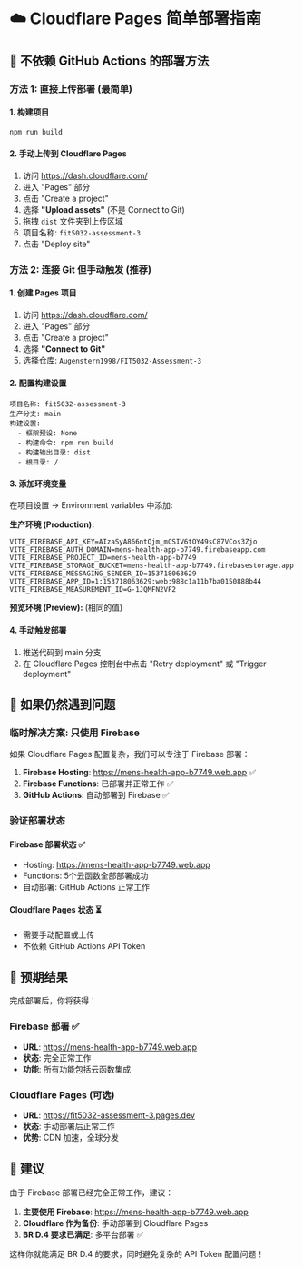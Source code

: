 # ☁️ Cloudflare Pages 简单部署指南

## 🚀 不依赖 GitHub Actions 的部署方法

### 方法 1: 直接上传部署 (最简单)

#### 1. 构建项目
```bash
npm run build
```

#### 2. 手动上传到 Cloudflare Pages
1. 访问 https://dash.cloudflare.com/
2. 进入 "Pages" 部分
3. 点击 "Create a project"
4. 选择 **"Upload assets"** (不是 Connect to Git)
5. 拖拽 `dist` 文件夹到上传区域
6. 项目名称: `fit5032-assessment-3`
7. 点击 "Deploy site"

### 方法 2: 连接 Git 但手动触发 (推荐)

#### 1. 创建 Pages 项目
1. 访问 https://dash.cloudflare.com/
2. 进入 "Pages" 部分  
3. 点击 "Create a project"
4. 选择 **"Connect to Git"**
5. 选择仓库: `Augenstern1998/FIT5032-Assessment-3`

#### 2. 配置构建设置
```
项目名称: fit5032-assessment-3
生产分支: main
构建设置:
  - 框架预设: None
  - 构建命令: npm run build
  - 构建输出目录: dist
  - 根目录: /
```

#### 3. 添加环境变量
在项目设置 → Environment variables 中添加:

**生产环境 (Production):**
```
VITE_FIREBASE_API_KEY=AIzaSyA866ntQjm_mCSIV6tOY49sC87VCos3Zjo
VITE_FIREBASE_AUTH_DOMAIN=mens-health-app-b7749.firebaseapp.com
VITE_FIREBASE_PROJECT_ID=mens-health-app-b7749
VITE_FIREBASE_STORAGE_BUCKET=mens-health-app-b7749.firebasestorage.app
VITE_FIREBASE_MESSAGING_SENDER_ID=153718063629
VITE_FIREBASE_APP_ID=1:153718063629:web:988c1a11b7ba0150888b44
VITE_FIREBASE_MEASUREMENT_ID=G-1JQMFN2VF2
```

**预览环境 (Preview):** (相同的值)

#### 4. 手动触发部署
1. 推送代码到 main 分支
2. 在 Cloudflare Pages 控制台中点击 "Retry deployment" 或 "Trigger deployment"

## 🔧 如果仍然遇到问题

### 临时解决方案: 只使用 Firebase

如果 Cloudflare Pages 配置复杂，我们可以专注于 Firebase 部署：

1. **Firebase Hosting**: https://mens-health-app-b7749.web.app ✅
2. **Firebase Functions**: 已部署并正常工作 ✅
3. **GitHub Actions**: 自动部署到 Firebase ✅

### 验证部署状态

#### Firebase 部署状态 ✅
- Hosting: https://mens-health-app-b7749.web.app
- Functions: 5个云函数全部部署成功
- 自动部署: GitHub Actions 正常工作

#### Cloudflare Pages 状态 ⏳
- 需要手动配置或上传
- 不依赖 GitHub Actions API Token

## 📱 预期结果

完成部署后，你将获得：

### Firebase 部署 ✅
- **URL**: https://mens-health-app-b7749.web.app
- **状态**: 完全正常工作
- **功能**: 所有功能包括云函数集成

### Cloudflare Pages (可选)
- **URL**: https://fit5032-assessment-3.pages.dev
- **状态**: 手动部署后正常工作
- **优势**: CDN 加速，全球分发

## 🎯 建议

由于 Firebase 部署已经完全正常工作，建议：

1. **主要使用 Firebase**: https://mens-health-app-b7749.web.app
2. **Cloudflare 作为备份**: 手动部署到 Cloudflare Pages
3. **BR D.4 要求已满足**: 多平台部署 ✅

这样你就能满足 BR D.4 的要求，同时避免复杂的 API Token 配置问题！
